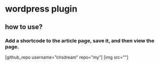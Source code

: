 # wordpress plugin

## how to use?
### Add a shortcode to the article page, save it, and then view the page.
[github_repo username=”clrsdream” repo=”my”]
[img src=""]
